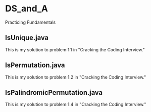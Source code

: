 # DS_and_A
Practicing Fundamentals

## IsUnique.java
This is my solution to problem 1.1 in "Cracking the Coding Interview."

## IsPermutation.java
This is my solution to problem 1.2 in "Cracking the Coding Interview."

## IsPalindromicPermutation.java
This is my solution to problem 1.4 in "Cracking the Coding Interview."

